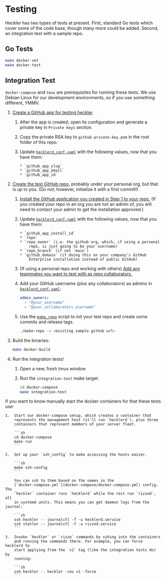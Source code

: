 # Testing

Heckler has two types of tests at present. First, standard Go tests
which cover some of the code base, though many more could be added.
Second, an integration test with a sample repo.

## Go Tests

```sh
make docker-vet
make docker-test
```

## Integration Test

`docker-compose` and `tmux` are prerequisites for running these tests. We
use Debian Linux for our development environments, so if you use something
different, YMMV.

1.  [Create a GitHub app for testing
    heckler](https://docs.github.com/en/apps/creating-github-apps/creating-github-apps/creating-a-github-app).

    1.  After the app is created, open its configuration and generate a private
        key in `Private keys` section.
    2.  Copy the private RSA key to `github-private-key.pem` in the root folder
        of this repo.
    3.  Update [`hecklerd_conf.yaml`][] with the following values, now that you
        have them:

            * `github_app_slug`
            * `github_app_email`
            * `github_app_id`

2.  [Create the test GitHub
    repo](https://docs.github.com/en/get-started/quickstart/create-a-repo),
    probably under your personal org, but that is up to you. (Do _not_,
    however, initialize it with a first commit!)

    1.  [Install the GitHub application you created in Step 1 to your
        repo.](https://docs.github.com/en/apps/maintaining-github-apps/installing-github-apps)
        (If you created your repo in an org you are not an admin of, you will
        need to contact your admin to get the installation approved.)

    2.  Update [`hecklerd_conf.yaml`][] with the following values, now that you
        have them:

            * `github_app_install_id`
            * `repo`
            * `repo_owner` (i.e. the github org, which, if using a personal
                repo, is just going to be your username)
            * `repo_branch` (if not `main`)
            * `github_domain` (if doing this on your company's GitHub
                Enterprise installation instead of public GitHub)

    3.  (If using a personal repo and working with others) [Add any teammates
        you want to test with as repo
        collaborators.](https://docs.github.com/en/account-and-profile/setting-up-and-managing-your-personal-account-on-github/managing-access-to-your-personal-repositories/inviting-collaborators-to-a-personal-repository)

    4.  Add your GitHub username (plus any collaborators) as admins in
        [`hecklerd_conf.yaml`][]:

        ```yaml
        admin_owners:
          - "@your_username"
          - "@your_collaborators_username"
        ```

    5.  Use the [`make_repo`](/make-repo) script to init your test repo and
        create some commits and release tags.

        ```sh
        ./make-repo -u <existing sample github url>
        ```

3.  Build the binaries:

    ```sh
    make docker-build
    ```

4.  Run the integration tests!

    1.  Open a new, fresh tmux window
    2.  Run the `integration-test` make target.

        ```sh
        cd docker-compose
        make integration-test
        ```

If you want to know manually start the docker containers for that these tests
use:

    1.  Start our docker-compose setup, which creates a container that
        represents the management host (it'll run `hecklerd`), plus three
        containers that represent members of your server fleet.

        ```sh
        cd docker-compose
        make run
        ```

    2.  Set up your `ssh_config` to make accessing the hosts easier.

        ```sh
        make ssh-config
        ```

        You can ssh to them based on the names in the
        [`docker-compose.yml`](docker-compose/docker-compose.yml) config. The
        `heckler` container runs `hecklerd` while the rest run `rizzod`, all
        in systemd units. This means you can get daemon logs from the journal:

        ```sh
        ssh heckler -- journalctl -f -u hecklerd.service
        ssh statler -- journalctl -f -u rizzod.service
        ```

    3.  Invoke `heckler` or `rizzo` commands by sshing into the containers
        and running the commands there. For example, you can force hecklerd to
        start applying from the `v1` tag (like the integration tests do) by
        running:

        ```sh
        ssh heckler -- heckler -rev v1 -force
        ```

[`hecklerd_conf.yaml`]: /docs/sample-configs/hecklerd_conf.yaml
